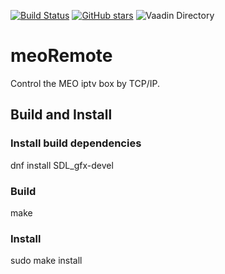 [![Build Status](https://travis-ci.org/miguelleitao/meoRemote.svg?branch=master "Build Status")](https://travis-ci.org/miguelleitao/meoRemote)
[![GitHub stars](https://img.shields.io/github/stars/miguelleitao/meoRemote.svg)](https://github.com/miguelleitao/meoRemote/stargazers)
![Vaadin Directory](https://img.shields.io/vaadin-directory/miguelleitao/meoRemote.svg)

# meoRemote
Control the MEO iptv box by TCP/IP.
## Build and Install
### Install build dependencies
dnf install SDL_gfx-devel
### Build
make
### Install
sudo make install

